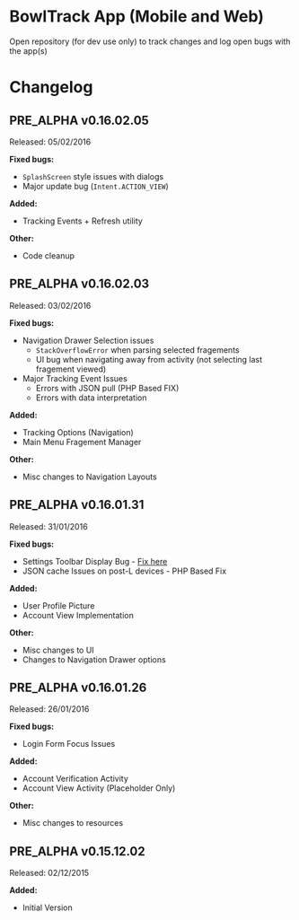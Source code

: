 # BowlTrack App (Mobile and Web)

Open repository (for dev use only) to track changes and log open bugs with the app(s)

# Changelog

## PRE_ALPHA v0.16.02.05
Released: 05/02/2016

**Fixed bugs:**

- `SplashScreen` style issues with dialogs
- Major update bug (`Intent.ACTION_VIEW`)

**Added:**

- Tracking Events + Refresh utility

**Other:**

- Code cleanup

## PRE_ALPHA v0.16.02.03
Released: 03/02/2016

**Fixed bugs:**

- Navigation Drawer Selection issues
  - `StackOverflowError` when parsing selected fragements
  - UI bug when navigating away from activity (not selecting last fragement viewed)
- Major Tracking Event Issues
  - Errors with JSON pull (PHP Based FIX)
  - Errors with data interpretation

**Added:**

- Tracking Options (Navigation)
- Main Menu Fragement Manager

**Other:**

- Misc changes to Navigation Layouts

## PRE_ALPHA v0.16.01.31
Released: 31/01/2016

**Fixed bugs:**

- Settings Toolbar Display Bug - [Fix here](https://github.com/davcpas1234/MaterialSettings/issues/1)
- JSON cache Issues on post-L devices - PHP Based Fix

**Added:**

- User Profile Picture
- Account View Implementation

**Other:**

- Misc changes to UI
- Changes to Navigation Drawer options


## PRE_ALPHA v0.16.01.26
Released: 26/01/2016

**Fixed bugs:**

- Login Form Focus Issues

**Added:**

- Account Verification Activity
- Account View Activity (Placeholder Only)

**Other:**

- Misc changes to resources

## PRE_ALPHA v0.15.12.02
Released: 02/12/2015

**Added:**

- Initial Version
